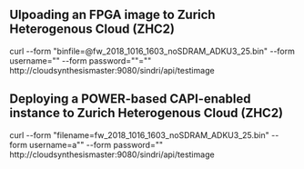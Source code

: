 
## Ulpoading an FPGA image to Zurich Heterogenous Cloud (ZHC2)
curl --form "binfile=@fw_2018_1016_1603_noSDRAM_ADKU3_25.bin" --form username="" --form password=""="" http://cloudsynthesismaster:9080/sindri/api/testimage

## Deploying a POWER-based CAPI-enabled instance to Zurich Heterogenous Cloud (ZHC2)
curl --form "filename=fw_2018_1016_1603_noSDRAM_ADKU3_25.bin" --form username=a"" --form password="" http://cloudsynthesismaster:9080/sindri/api/testimage

